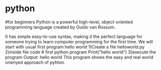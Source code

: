 # python
#for beginners 
  Python is a powerful high-level, object-oriented programming language created by Guido van Rossum.

It has simple easy-to-use syntax, making it the perfect language for someone trying to learn computer programming for the first time.
We  will start with usual first program hello world
1)Create  a file helloworld.py
2)inside file code 
     # first python program 
     Print("hello world")
 3)execute the program 
       Output: hello world
This  program shows the easy and real world orienyed approach of pyhton. 
